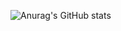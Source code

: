 ![Anurag's GitHub stats](https://github-readme-stats.vercel.app/api?username=mrdekan&show_icons=true&theme=tokyonight)
